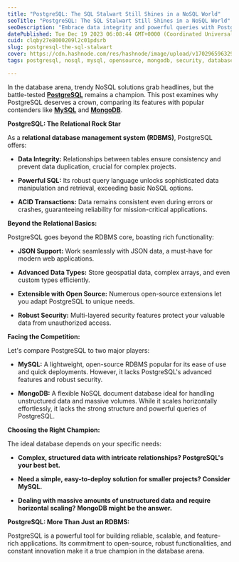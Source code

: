 ```yaml
---
title: "PostgreSQL: The SQL Stalwart Still Shines in a NoSQL World"
seoTitle: "PostgreSQL: The SQL Stalwart Still Shines in a NoSQL World"
seoDescription: "Embrace data integrity and powerful queries with PostgreSQL. Compare its features with MySQL and MongoDB to find the perfect database champion for your need"
datePublished: Tue Dec 19 2023 06:08:44 GMT+0000 (Coordinated Universal Time)
cuid: clqby27e8000209l2c01pdsrb
slug: postgresql-the-sql-stalwart
cover: https://cdn.hashnode.com/res/hashnode/image/upload/v1702965963295/238769a6-5b4b-409c-a651-ac4e6ffcd35d.png
tags: postgresql, nosql, mysql, opensource, mongodb, security, databases, features, sql, comparison, scalability, relational

---
```


In the database arena, trendy NoSQL solutions grab headlines, but the battle-tested [**PostgreSQL**](https://www.postgresql.org/) remains a champion. This post examines why PostgreSQL deserves a crown, comparing its features with popular contenders like [**MySQL**](https://www.mysql.com/) and [**MongoDB**](https://www.mongodb.com/).

**PostgreSQL: The Relational Rock Star**

As a **relational database management system (RDBMS)**, PostgreSQL offers:

* **Data Integrity:** Relationships between tables ensure consistency and prevent data duplication, crucial for complex projects.
    
* **Powerful SQL:** Its robust query language unlocks sophisticated data manipulation and retrieval, exceeding basic NoSQL options.
    
* **ACID Transactions:** Data remains consistent even during errors or crashes, guaranteeing reliability for mission-critical applications.
    

**Beyond the Relational Basics:**

PostgreSQL goes beyond the RDBMS core, boasting rich functionality:

* **JSON Support:** Work seamlessly with JSON data, a must-have for modern web applications.
    
* **Advanced Data Types:** Store geospatial data, complex arrays, and even custom types efficiently.
    
* **Extensible with Open Source:** Numerous open-source extensions let you adapt PostgreSQL to unique needs.
    
* **Robust Security:** Multi-layered security features protect your valuable data from unauthorized access.
    

**Facing the Competition:**

Let's compare PostgreSQL to two major players:

* **MySQL:** A lightweight, open-source RDBMS popular for its ease of use and quick deployments. However, it lacks PostgreSQL's advanced features and robust security.
    
* **MongoDB:** A flexible NoSQL document database ideal for handling unstructured data and massive volumes. While it scales horizontally effortlessly, it lacks the strong structure and powerful queries of PostgreSQL.
    

**Choosing the Right Champion:**

The ideal database depends on your specific needs:

* **Complex, structured data with intricate relationships? PostgreSQL's your best bet.**
    
* **Need a simple, easy-to-deploy solution for smaller projects? Consider MySQL.**
    
* **Dealing with massive amounts of unstructured data and require horizontal scaling? MongoDB might be the answer.**
    

**PostgreSQL: More Than Just an RDBMS:**

PostgreSQL is a powerful tool for building reliable, scalable, and feature-rich applications. Its commitment to open-source, robust functionalities, and constant innovation make it a true champion in the database arena.